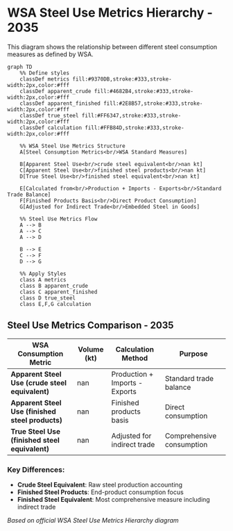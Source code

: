 # WSA Steel Use Metrics Hierarchy - 2035

This diagram shows the relationship between different steel consumption measures as defined by WSA.

```mermaid
graph TD
    %% Define styles
    classDef metrics fill:#9370DB,stroke:#333,stroke-width:2px,color:#fff
    classDef apparent_crude fill:#4682B4,stroke:#333,stroke-width:2px,color:#fff
    classDef apparent_finished fill:#2E8B57,stroke:#333,stroke-width:2px,color:#fff
    classDef true_steel fill:#FF6347,stroke:#333,stroke-width:2px,color:#fff
    classDef calculation fill:#FFB84D,stroke:#333,stroke-width:2px,color:#fff
    
    %% WSA Steel Use Metrics Structure
    A[Steel Consumption Metrics<br/>WSA Standard Measures]
    
    B[Apparent Steel Use<br/>crude steel equivalent<br/>nan kt]
    C[Apparent Steel Use<br/>finished steel products<br/>nan kt]
    D[True Steel Use<br/>finished steel equivalent<br/>nan kt]
    
    E[Calculated from<br/>Production + Imports - Exports<br/>Standard Trade Balance]
    F[Finished Products Basis<br/>Direct Product Consumption]
    G[Adjusted for Indirect Trade<br/>Embedded Steel in Goods]
    
    %% Steel Use Metrics Flow
    A --> B
    A --> C
    A --> D
    
    B --> E
    C --> F
    D --> G
    
    %% Apply Styles
    class A metrics
    class B apparent_crude
    class C apparent_finished
    class D true_steel
    class E,F,G calculation
```

## Steel Use Metrics Comparison - 2035

| WSA Consumption Metric | Volume (kt) | Calculation Method | Purpose |
|------------------------|-------------|-------------------|---------|
| **Apparent Steel Use (crude steel equivalent)** | nan | Production + Imports - Exports | Standard trade balance |
| **Apparent Steel Use (finished steel products)** | nan | Finished products basis | Direct consumption |
| **True Steel Use (finished steel equivalent)** | nan | Adjusted for indirect trade | Comprehensive consumption |

### Key Differences:
- **Crude Steel Equivalent**: Raw steel production accounting
- **Finished Steel Products**: End-product consumption focus  
- **Finished Steel Equivalent**: Most comprehensive measure including indirect trade

*Based on official WSA Steel Use Metrics Hierarchy diagram*

